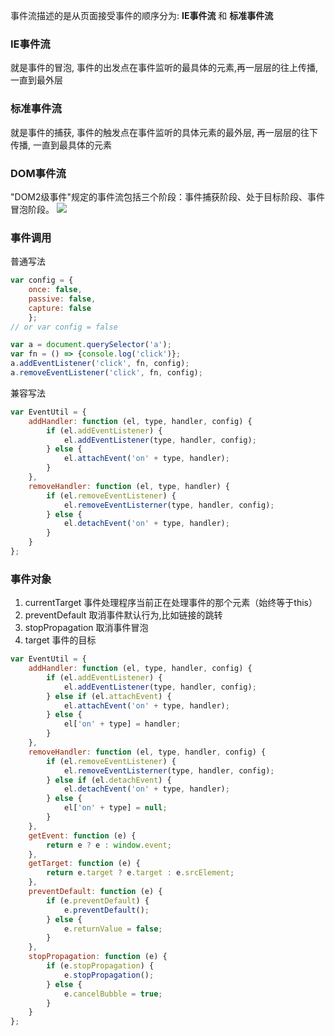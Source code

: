 事件流描述的是从页面接受事件的顺序分为: **IE事件流** 和 **标准事件流**

### IE事件流
就是事件的冒泡, 事件的出发点在事件监听的最具体的元素,再一层层的往上传播, 一直到最外层
### 标准事件流
就是事件的捕获, 事件的触发点在事件监听的具体元素的最外层, 再一层层的往下传播, 一直到最具体的元素

### DOM事件流
"DOM2级事件"规定的事件流包括三个阶段：事件捕获阶段、处于目标阶段、事件冒泡阶段。
![](https://user-gold-cdn.xitu.io/2017/8/23/52c95304faa114bfedc5665d612a4cc9?imageView2/0/w/1280/h/960/format/webp/ignore-error/1)

### 事件调用
普通写法
```js
var config = { 
    once: false,
    passive: false,
    capture: false
    };
// or var config = false

var a = document.querySelector('a');
var fn = () => {console.log('click')};
a.addEventListener('click', fn, config);
a.removeEventListener('click', fn, config);
```
兼容写法
```js
var EventUtil = {
    addHandler: function (el, type, handler, config) {
        if (el.addEventListener) {
            el.addEventListener(type, handler, config);
        } else {
            el.attachEvent('on' + type, handler);
        }
    },
    removeHandler: function (el, type, handler) {
        if (el.removeEventListener) {
            el.removeEventListerner(type, handler, config);
        } else {
            el.detachEvent('on' + type, handler);
        }
    }
};
```
### 事件对象
1. currentTarget   事件处理程序当前正在处理事件的那个元素（始终等于this）
2. preventDefault  取消事件默认行为,比如链接的跳转
3. stopPropagation 取消事件冒泡
4. target  事件的目标
```js
var EventUtil = {
    addHandler: function (el, type, handler, config) {
        if (el.addEventListener) {
            el.addEventListener(type, handler, config);
        } else if (el.attachEvent) {
            el.attachEvent('on' + type, handler);
        } else {
            el['on' + type] = handler;
        }
    },
    removeHandler: function (el, type, handler, config) {
        if (el.removeEventListener) {
            el.removeEventListerner(type, handler, config);
        } else if (el.detachEvent) {
            el.detachEvent('on' + type, handler);
        } else {
            el['on' + type] = null;
        }
    },
    getEvent: function (e) {
        return e ? e : window.event;
    },
    getTarget: function (e) {
        return e.target ? e.target : e.srcElement;
    },
    preventDefault: function (e) {
        if (e.preventDefault) {
            e.preventDefault();
        } else {
            e.returnValue = false;
        }
    },
    stopPropagation: function (e) {
        if (e.stopPropagation) {
            e.stopPropagation();
        } else {
            e.cancelBubble = true;
        }
    }
};
```

